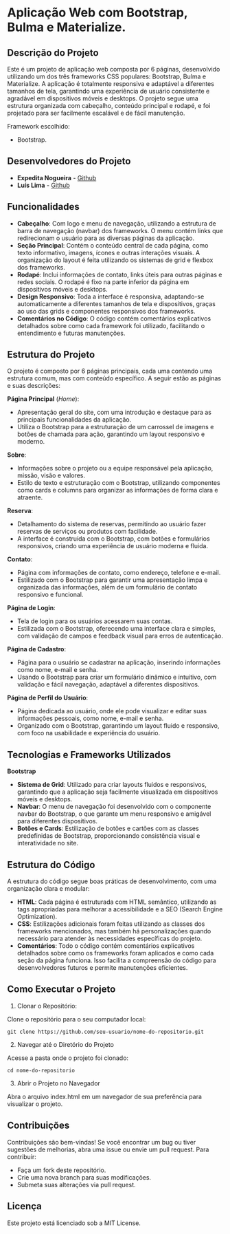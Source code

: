 # Aplicação Web com Bootstrap, Bulma e Materialize.

## Descrição do Projeto

Este é um projeto de aplicação web composta por 6 páginas, desenvolvido utilizando um dos três frameworks CSS populares: Bootstrap, Bulma e Materialize. A aplicação é totalmente responsiva e adaptável a diferentes tamanhos de tela, garantindo uma experiência de usuário consistente e agradável em dispositivos móveis e desktops. O projeto segue uma estrutura organizada com cabeçalho, conteúdo principal e rodapé, e foi projetado para ser facilmente escalável e de fácil manutenção.

Framework escolhido:

- Bootstrap.

## Desenvolvedores do Projeto

- **Expedita Nogueira** - [Github](https://github.com/ExpeditaNogueira)
- **Luís Lima** - [Github](https://github.com/LGSLima)

## Funcionalidades

- **Cabeçalho**: Com logo e menu de navegação, utilizando a estrutura de barra de navegação (navbar) dos frameworks. O menu contém links que redirecionam o usuário para as diversas páginas da aplicação.
- **Seção Principal**: Contém o conteúdo central de cada página, como texto informativo, imagens, ícones e outras interações visuais. A organização do layout é feita utilizando os sistemas de grid e flexbox dos frameworks.
- **Rodapé**: Inclui informações de contato, links úteis para outras páginas e redes sociais. O rodapé é fixo na parte inferior da página em dispositivos móveis e desktops.
- **Design Responsivo**: Toda a interface é responsiva, adaptando-se automaticamente a diferentes tamanhos de tela e dispositivos, graças ao uso das grids e componentes responsivos dos frameworks.
- **Comentários no Código**: O código contém comentários explicativos detalhados sobre como cada framework foi utilizado, facilitando o entendimento e futuras manutenções.

## Estrutura do Projeto

O projeto é composto por 6 páginas principais, cada uma contendo uma estrutura comum, mas com conteúdo específico. A seguir estão as páginas e suas descrições:

**Página Principal** (*Home*):

- Apresentação geral do site, com uma introdução e destaque para as principais funcionalidades da aplicação.
- Utiliza o Bootstrap para a estruturação de um carrossel de imagens e botões de chamada para ação, garantindo um layout responsivo e moderno.

**Sobre**:

-  Informações sobre o projeto ou a equipe responsável pela aplicação, missão, visão e valores.
-  Estilo de texto e estruturação com o Bootstrap, utilizando componentes como cards e columns para organizar as informações de forma clara e atraente.

**Reserva**:

-  Detalhamento do sistema de reservas, permitindo ao usuário fazer reservas de serviços ou produtos com facilidade.
-  A interface é construída com o Bootstrap, com botões e formulários responsivos, criando uma experiência de usuário moderna e fluida.

**Contato**:

-  Página com informações de contato, como endereço, telefone e e-mail.
-  Estilizado com o Bootstrap para garantir uma apresentação limpa e organizada das informações, além de um formulário de contato responsivo e funcional.

**Página de Login**:

-  Tela de login para os usuários acessarem suas contas.
-  Estilizada com o Bootstrap, oferecendo uma interface clara e simples, com validação de campos e feedback visual para erros de autenticação.

**Página de Cadastro**:

-  Página para o usuário se cadastrar na aplicação, inserindo informações como nome, e-mail e senha.
-  Usando o Bootstrap para criar um formulário dinâmico e intuitivo, com validação e fácil navegação, adaptável a diferentes dispositivos.

**Página de Perfil do Usuário**:

-  Página dedicada ao usuário, onde ele pode visualizar e editar suas informações pessoais, como nome, e-mail e senha.
-  Organizado com o Bootstrap, garantindo um layout fluido e responsivo, com foco na usabilidade e experiência do usuário.

## Tecnologias e Frameworks Utilizados

**Bootstrap**

- **Sistema de Grid**: Utilizado para criar layouts fluidos e responsivos, garantindo que a aplicação seja facilmente visualizada em dispositivos móveis e desktops.
- **Navbar**: O menu de navegação foi desenvolvido com o componente navbar do Bootstrap, o que garante um menu responsivo e amigável para diferentes dispositivos.
- **Botões e Cards**: Estilização de botões e cartões com as classes predefinidas de Bootstrap, proporcionando consistência visual e interatividade no site.

## Estrutura do Código

A estrutura do código segue boas práticas de desenvolvimento, com uma organização clara e modular:

- **HTML**: Cada página é estruturada com HTML semântico, utilizando as tags apropriadas para melhorar a acessibilidade e a SEO (Search Engine Optimization).
- **CSS**: Estilizações adicionais foram feitas utilizando as classes dos frameworks mencionados, mas também há personalizações quando necessário para atender às necessidades específicas do projeto.
- **Comentários**: Todo o código contém comentários explicativos detalhados sobre como os frameworks foram aplicados e como cada seção da página funciona. Isso facilita a compreensão do código para desenvolvedores futuros e permite manutenções eficientes.

## Como Executar o Projeto

1. Clonar o Repositório:

Clone o repositório para o seu computador local:

```
git clone https://github.com/seu-usuario/nome-do-repositorio.git
```

2. Navegar até o Diretório do Projeto

Acesse a pasta onde o projeto foi clonado:

```
cd nome-do-repositorio
```

3. Abrir o Projeto no Navegador

Abra o arquivo index.html em um navegador de sua preferência para visualizar o projeto.

## Contribuições

Contribuições são bem-vindas! Se você encontrar um bug ou tiver sugestões de melhorias, abra uma issue ou envie um pull request. Para contribuir:

- Faça um fork deste repositório.
- Crie uma nova branch para suas modificações.
- Submeta suas alterações via pull request.

## Licença

Este projeto está licenciado sob a MIT License.
